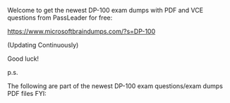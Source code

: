 Welcome to get the newest DP-100 exam dumps with PDF and VCE questions from PassLeader for free:

https://www.microsoftbraindumps.com/?s=DP-100

(Updating Continuously)

Good luck!

p.s.

The following are part of the newest DP-100 exam questions/exam dumps PDF files FYI:
